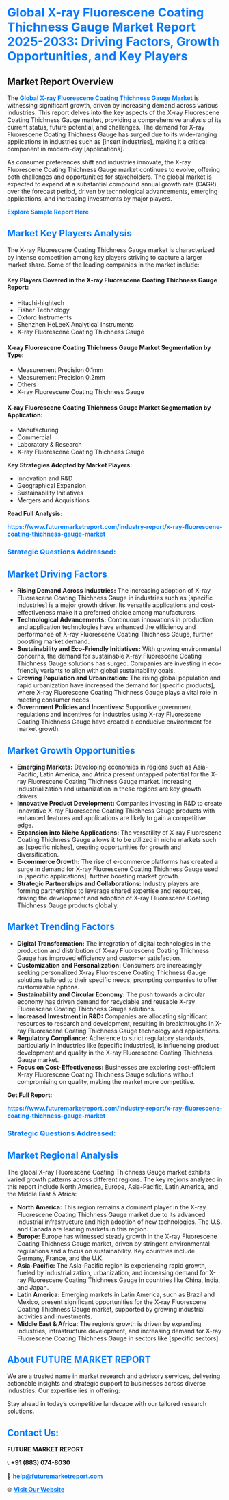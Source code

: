 <h1 style="color: #007BFF;">Global X-ray Fluorescene Coating Thichness Gauge Market Report 2025-2033: Driving Factors, Growth Opportunities, and Key Players</h1>

<section id="overview">
<h2>Market Report Overview</h2>
<p>The <a href="https://www.futuremarketreport.com/industry-report/x-ray-fluorescene-coating-thichness-gauge-market" style="color: #007BFF; text-decoration: none;"><strong>Global X-ray Fluorescene Coating Thichness Gauge Market</strong></a> is witnessing significant growth, driven by increasing demand across various industries. This report delves into the key aspects of the X-ray Fluorescene Coating Thichness Gauge market, providing a comprehensive analysis of its current status, future potential, and challenges. The demand for X-ray Fluorescene Coating Thichness Gauge has surged due to its wide-ranging applications in industries such as [insert industries], making it a critical component in modern-day [applications].</p>
<p>As consumer preferences shift and industries innovate, the X-ray Fluorescene Coating Thichness Gauge market continues to evolve, offering both challenges and opportunities for stakeholders. The global market is expected to expand at a substantial compound annual growth rate (CAGR) over the forecast period, driven by technological advancements, emerging applications, and increasing investments by major players.</p>
</section>

<section id="overview">
<p><a href="https://www.futuremarketreport.com/request-sample/reportId=100974" style="color: #007BFF; text-decoration: none;"><strong>Explore Sample Report Here</strong></a></p>
</section>

<section id="key-players">
<h2 style="color: #007BFF;">Market Key Players Analysis</h2>
<p>The X-ray Fluorescene Coating Thichness Gauge market is characterized by intense competition among key players striving to capture a larger market share. Some of the leading companies in the market include:</p>
<h4>Key Players Covered in the X-ray Fluorescene Coating Thichness Gauge Report:</h4>
<ul><li>Hitachi-hightech</li><li>Fisher Technology</li><li>Oxford Instruments</li><li>Shenzhen HeLeeX Analytical Instruments</li><li>X-ray Fluorescene Coating Thichness Gauge</li></ul>
<h4>X-ray Fluorescene Coating Thichness Gauge Market Segmentation by Type:</h4>
<ul><li>Measurement Precision 0.1mm</li><li>Measurement Precision 0.2mm</li><li>Others</li><li>X-ray Fluorescene Coating Thichness Gauge</li></ul>

<h4>X-ray Fluorescene Coating Thichness Gauge Market Segmentation by Application:</h4>
<ul><li>Manufacturing</li><li>Commercial</li><li>Laboratory &amp; Research</li><li>X-ray Fluorescene Coating Thichness Gauge</li></ul>
<p><strong>Key Strategies Adopted by Market Players:</strong></p>
<ul>
<li>Innovation and R&D</li>
<li>Geographical Expansion</li>
<li>Sustainability Initiatives</li>
<li>Mergers and Acquisitions</li>
</ul>
</section>

<section>
<p><strong>Read Full Analysis: </strong></p><a href="https://www.futuremarketreport.com/industry-report/x-ray-fluorescene-coating-thichness-gauge-market" style="color: #007BFF; text-decoration: none;"><strong>https://www.futuremarketreport.com/industry-report/x-ray-fluorescene-coating-thichness-gauge-market</strong></a>
<h3 style="color: #007BFF;">Strategic Questions Addressed:</h3>
</section>

<section id="driving-factors">
<h2 style="color: #007BFF;">Market Driving Factors</h2>
<ul>
<li><strong>Rising Demand Across Industries:</strong> The increasing adoption of X-ray Fluorescene Coating Thichness Gauge in industries such as [specific industries] is a major growth driver. Its versatile applications and cost-effectiveness make it a preferred choice among manufacturers.</li>
<li><strong>Technological Advancements:</strong> Continuous innovations in production and application technologies have enhanced the efficiency and performance of X-ray Fluorescene Coating Thichness Gauge, further boosting market demand.</li>
<li><strong>Sustainability and Eco-Friendly Initiatives:</strong> With growing environmental concerns, the demand for sustainable X-ray Fluorescene Coating Thichness Gauge solutions has surged. Companies are investing in eco-friendly variants to align with global sustainability goals.</li>
<li><strong>Growing Population and Urbanization:</strong> The rising global population and rapid urbanization have increased the demand for [specific products], where X-ray Fluorescene Coating Thichness Gauge plays a vital role in meeting consumer needs.</li>
<li><strong>Government Policies and Incentives:</strong> Supportive government regulations and incentives for industries using X-ray Fluorescene Coating Thichness Gauge have created a conducive environment for market growth.</li>
</ul>
</section>

<section id="growth-opportunities">
<h2 style="color: #007BFF;">Market Growth Opportunities</h2>
<ul>
<li><strong>Emerging Markets:</strong> Developing economies in regions such as Asia-Pacific, Latin America, and Africa present untapped potential for the X-ray Fluorescene Coating Thichness Gauge market. Increasing industrialization and urbanization in these regions are key growth drivers.</li>
<li><strong>Innovative Product Development:</strong> Companies investing in R&D to create innovative X-ray Fluorescene Coating Thichness Gauge products with enhanced features and applications are likely to gain a competitive edge.</li>
<li><strong>Expansion into Niche Applications:</strong> The versatility of X-ray Fluorescene Coating Thichness Gauge allows it to be utilized in niche markets such as [specific niches], creating opportunities for growth and diversification.</li>
<li><strong>E-commerce Growth:</strong> The rise of e-commerce platforms has created a surge in demand for X-ray Fluorescene Coating Thichness Gauge used in [specific applications], further boosting market growth.</li>
<li><strong>Strategic Partnerships and Collaborations:</strong> Industry players are forming partnerships to leverage shared expertise and resources, driving the development and adoption of X-ray Fluorescene Coating Thichness Gauge products globally.</li>
</ul>
</section>

<section id="trending-factors">
<h2 style="color: #007BFF;">Market Trending Factors</h2>
<ul>
<li><strong>Digital Transformation:</strong> The integration of digital technologies in the production and distribution of X-ray Fluorescene Coating Thichness Gauge has improved efficiency and customer satisfaction.</li>
<li><strong>Customization and Personalization:</strong> Consumers are increasingly seeking personalized X-ray Fluorescene Coating Thichness Gauge solutions tailored to their specific needs, prompting companies to offer customizable options.</li>
<li><strong>Sustainability and Circular Economy:</strong> The push towards a circular economy has driven demand for recyclable and reusable X-ray Fluorescene Coating Thichness Gauge solutions.</li>
<li><strong>Increased Investment in R&D:</strong> Companies are allocating significant resources to research and development, resulting in breakthroughs in X-ray Fluorescene Coating Thichness Gauge technology and applications.</li>
<li><strong>Regulatory Compliance:</strong> Adherence to strict regulatory standards, particularly in industries like [specific industries], is influencing product development and quality in the X-ray Fluorescene Coating Thichness Gauge market.</li>
<li><strong>Focus on Cost-Effectiveness:</strong> Businesses are exploring cost-efficient X-ray Fluorescene Coating Thichness Gauge solutions without compromising on quality, making the market more competitive.</li>
</ul>
</section>

<section>
<p><strong>Get Full Report: </strong></p><a href="https://www.futuremarketreport.com/industry-report/x-ray-fluorescene-coating-thichness-gauge-market" style="color: #007BFF; text-decoration: none;"><strong>https://www.futuremarketreport.com/industry-report/x-ray-fluorescene-coating-thichness-gauge-market</strong></a>
<h3 style="color: #007BFF;">Strategic Questions Addressed:</h3>
</section>


<section id="regional-analysis">
<h2 style="color: #007BFF;">Market Regional Analysis</h2>
<p>The global X-ray Fluorescene Coating Thichness Gauge market exhibits varied growth patterns across different regions. The key regions analyzed in this report include North America, Europe, Asia-Pacific, Latin America, and the Middle East & Africa:</p>
<ul>
<li><strong>North America:</strong> This region remains a dominant player in the X-ray Fluorescene Coating Thichness Gauge market due to its advanced industrial infrastructure and high adoption of new technologies. The U.S. and Canada are leading markets in this region.</li>
<li><strong>Europe:</strong> Europe has witnessed steady growth in the X-ray Fluorescene Coating Thichness Gauge market, driven by stringent environmental regulations and a focus on sustainability. Key countries include Germany, France, and the U.K.</li>
<li><strong>Asia-Pacific:</strong> The Asia-Pacific region is experiencing rapid growth, fueled by industrialization, urbanization, and increasing demand for X-ray Fluorescene Coating Thichness Gauge in countries like China, India, and Japan.</li>
<li><strong>Latin America:</strong> Emerging markets in Latin America, such as Brazil and Mexico, present significant opportunities for the X-ray Fluorescene Coating Thichness Gauge market, supported by growing industrial activities and investments.</li>
<li><strong>Middle East & Africa:</strong> The region’s growth is driven by expanding industries, infrastructure development, and increasing demand for X-ray Fluorescene Coating Thichness Gauge in sectors like [specific sectors].</li>
</ul>
</section>

<footer>
<h2 style="color: #007BFF;">About FUTURE MARKET REPORT</h2>
<p>We are a trusted name in market research and advisory services, delivering actionable insights and strategic support to businesses across diverse industries. Our expertise lies in offering:</p>

<p>Stay ahead in today’s competitive landscape with our tailored research solutions.</p>

<h2 style="color: #007BFF;">Contact Us:</h2>
<p><strong>FUTURE MARKET REPORT</strong></p>
<p>📞 <strong>+91 (883) 074-8030</strong></p>
<p>📧 <strong><a href="mailto:help@futuremarketreport.com" style="color: #007BFF;">help@futuremarketreport.com</a></strong></p>
<p>🌐 <strong><a href="https://www.futuremarketreport.com/" style="color: #007BFF;">Visit Our Website</a></strong></p>
</footer>